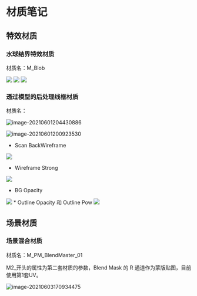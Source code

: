 # 材质笔记

## 特效材质

### 水球结界特效材质

材质名：M_Blob

<img src="Honeycam 2021-06-01 11-46-21.gif"/>

<img src="Honeycam 2021-06-01 14-07-14.gif"/>

<img src="image-20210601140847261.png"/>

### 透过模型的后处理线框材质

材质名：

![image-20210601204430886](image-20210601204430886.png)

![image-20210601200923530](image-20210601200923530.png)

* Scan BackWireframe
<img src="Honeycam 2021-06-01 20-39-23.gif"/>

* Wireframe Strong
<img src="Honeycam 2021-06-01 20-47-44.gif"/>

* BG Opacity
<img src="Honeycam 2021-06-01 20-58-46.gif"/>
* Outline Opacity 和 Outline Pow
<img src="Honeycam 2021-06-01 20-52-34.gif"/>

## 场景材质

### 场景混合材质

材质名：M_PM_BlendMaster_01

M2_开头的属性为第二套材质的参数，Blend Mask 的 R 通道作为蒙版贴图，目前使用第1套UV。

![image-20210603170934475](image-20210603170934475.png)
